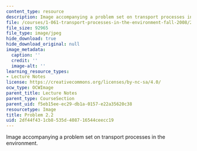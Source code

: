 ```yaml
---
content_type: resource
description: Image accompanying a problem set on transport processes in the environment.
file: /courses/1-061-transport-processes-in-the-environment-fall-2008/2df44f431cb8535d408716544ceecc19_Prob2.jpg
file_size: 92965
file_type: image/jpeg
hide_download: true
hide_download_original: null
image_metadata:
  caption: ''
  credit: ''
  image-alt: ''
learning_resource_types:
- Lecture Notes
license: https://creativecommons.org/licenses/by-nc-sa/4.0/
ocw_type: OCWImage
parent_title: Lecture Notes
parent_type: CourseSection
parent_uid: f5eb15ee-ec29-db1a-0157-e22a35620c38
resourcetype: Image
title: Problem 2.2
uid: 2df44f43-1cb8-535d-4087-16544ceecc19
---
```

Image accompanying a problem set on transport processes in the environment.